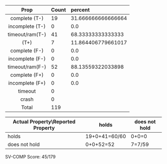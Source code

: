 
| Prop | Count | percent |
|:----:|:------|:--|
|complete   (T-)|19| 31.666666666666664 |
|incomplete (T-)|0|0.0 |
|timeout/ram(T-)|41|68.33333333333333 |
|           (T+)|7|11.864406779661017 |
|complete   (F-)|0|0.0 |
|incomplete (F-)|0|0.0 |
|timeout/ram(F-)|52|88.13559322033898 |
|complete   (F+)|0|0.0 |
|incomplete (F+)|0|0.0 |
|timeout        |0| |
|crash          |0| |
|Total          |119| |

| Actual Property\Reported Property | holds | does not hold |
|------------------------------------|-------|---------------|
| holds | 19+0+41=60/60 | 0+0=0 |
| does not hold | 0+0+52=52 | 7=7/59 |

SV-COMP Score: 45/179

